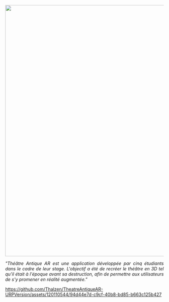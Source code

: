 <p align ="center">

<img width="800" src="https://github.com/Thalzen/Theatre_Antique_AR/assets/120110544/04a08d51-65bf-4a0d-a708-4412d8cb16f1">

</p>

<p align="justify">
<i>
"Théâtre Antique AR est une application développée par cinq étudiants dans le cadre de leur stage. L'objectif a été de recréer le théâtre en 3D tel qu'il était à l'époque avant sa destruction, afin de permettre aux utilisateurs de s'y promener en réalité augmentée."
</i>
</p>

https://github.com/Thalzen/TheatreAntiqueAR-URPVersion/assets/120110544/94d44e7d-c9cf-40b8-bd85-b663c125b427


